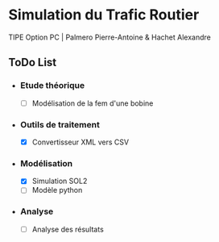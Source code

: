 # Simulation du Trafic Routier
TIPE Option PC | Palmero Pierre-Antoine & Hachet Alexandre

## ToDo List
 - ### Etude théorique
   - [ ] Modélisation de la fem d'une bobine

 - ### Outils de traitement
   - [x] Convertisseur XML vers CSV
   
 - ### Modélisation
   - [x] Simulation SOL2
   - [ ] Modèle python
   
 - ### Analyse
   - [ ] Analyse des résultats
